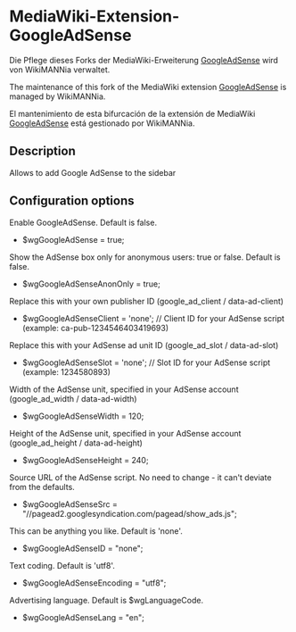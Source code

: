 # MediaWiki-Extension-GoogleAdSense

Die Pflege dieses Forks der MediaWiki-Erweiterung [GoogleAdSense](https://www.mediawiki.org/wiki/Extension:GoogleAdSense) wird von WikiMANNia verwaltet.

The maintenance of this fork of the MediaWiki extension [GoogleAdSense](https://www.mediawiki.org/wiki/Extension:GoogleAdSense) is managed by WikiMANNia.

El mantenimiento de esta bifurcación de la extensión de MediaWiki [GoogleAdSense](https://www.mediawiki.org/wiki/Extension:GoogleAdSense) está gestionado por WikiMANNia.

## Description

Allows to add Google AdSense to the sidebar

## Configuration options

Enable GoogleAdSense. Default is false.

* $wgGoogleAdSense = true;

Show the AdSense box only for anonymous users: true or false. Default is false.
* $wgGoogleAdSenseAnonOnly = true;

Replace this with your own publisher ID (google_ad_client / data-ad-client)
* $wgGoogleAdSenseClient = 'none'; // Client ID for your AdSense script (example: ca-pub-1234546403419693)

Replace this with your AdSense ad unit ID (google_ad_slot / data-ad-slot)
* $wgGoogleAdSenseSlot   = 'none'; // Slot ID for your AdSense script (example: 1234580893)

Width of the AdSense unit, specified in your AdSense account (google_ad_width / data-ad-width)
* $wgGoogleAdSenseWidth = 120;

Height of the AdSense unit, specified in your AdSense account (google_ad_height / data-ad-height)
* $wgGoogleAdSenseHeight = 240;

Source URL of the AdSense script. No need to change - it can't deviate from the defaults.
* $wgGoogleAdSenseSrc = "//pagead2.googlesyndication.com/pagead/show_ads.js";

This can be anything you like. Default is 'none'.
* $wgGoogleAdSenseID = "none";

Text coding. Default is 'utf8'.
* $wgGoogleAdSenseEncoding = "utf8";

Advertising language. Default is $wgLanguageCode.
* $wgGoogleAdSenseLang = "en";

